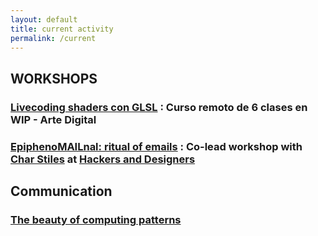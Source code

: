 ```yaml
---
layout: default
title: current activity
permalink: /current
---
```


## WORKSHOPS 

### [Livecoding shaders con GLSL](/wip) : Curso remoto de 6 clases en WIP - Arte Digital

### [EpiphenoMAILnal: ritual of emails](https://hackersanddesigners.nl/s/Events/p/EpiphenoMAILnal_:_RITUALS_OF_EMAIL) : Co-lead workshop with [Char Stiles](http://charstiles.com/) at [Hackers and Designers](https://hackersanddesigners.nl/)

## Communication

### [The beauty of computing patterns](https://www.recurse.com/still-computing#beauty-of-computing-patterns)
